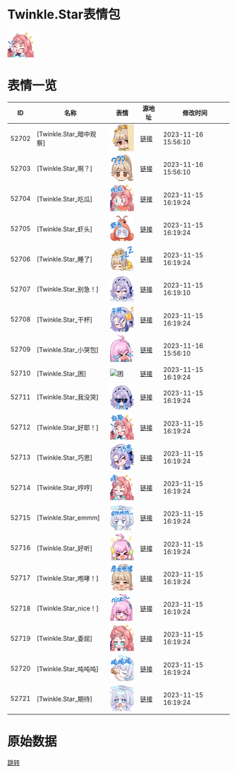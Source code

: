 # Twinkle.Star表情包

<img src="./cover.png" height="60" alt="cover" />

# 表情一览

|ID|名称|表情|源地址|修改时间|
|----|----|----|----|----|
|52702|[Twinkle.Star_暗中观察]|<img src="./pic/052702_%5BTwinkle.Star_暗中观察%5D.png" height="60" alt="暗中观察"/>|[链接](https://i0.hdslb.com/bfs/garb/item/b1bc0b6824b0e03e72745f72d86432ac687f98c0.png)|2023-11-16 15:56:10|
|52703|[Twinkle.Star_啊？]|<img src="./pic/052703_%5BTwinkle.Star_啊？%5D.png" height="60" alt="啊？"/>|[链接](https://i0.hdslb.com/bfs/garb/item/c68c3cdc09e66a3ea5f856e7083154b4370a680c.png)|2023-11-16 15:56:10|
|52704|[Twinkle.Star_吃瓜]|<img src="./pic/052704_%5BTwinkle.Star_吃瓜%5D.png" height="60" alt="吃瓜"/>|[链接](https://i0.hdslb.com/bfs/garb/item/69cfc0dd3e4202cabff082e7b53bbdfa3b3bfc9f.png)|2023-11-15 16:19:24|
|52705|[Twinkle.Star_虾头]|<img src="./pic/052705_%5BTwinkle.Star_虾头%5D.png" height="60" alt="虾头"/>|[链接](https://i0.hdslb.com/bfs/garb/item/13fbd4f207ec7d39f801513dc96aed46237edb61.png)|2023-11-15 16:19:24|
|52706|[Twinkle.Star_睡了]|<img src="./pic/052706_%5BTwinkle.Star_睡了%5D.png" height="60" alt="睡了"/>|[链接](https://i0.hdslb.com/bfs/garb/item/ad90cbd8a61cd0a73aed950f2ca92c2cbe3dd959.png)|2023-11-15 16:19:24|
|52707|[Twinkle.Star_别急！]|<img src="./pic/052707_%5BTwinkle.Star_别急！%5D.png" height="60" alt="别急！"/>|[链接](https://i0.hdslb.com/bfs/garb/item/03e52c371244128987834b29b50c78096b3fb2d9.png)|2023-11-15 16:19:10|
|52708|[Twinkle.Star_干杯]|<img src="./pic/052708_%5BTwinkle.Star_干杯%5D.png" height="60" alt="干杯"/>|[链接](https://i0.hdslb.com/bfs/garb/item/58646000d6e801903837282e8b94b80fd17e04fb.png)|2023-11-15 16:19:24|
|52709|[Twinkle.Star_小哭包]|<img src="./pic/052709_%5BTwinkle.Star_小哭包%5D.png" height="60" alt="小哭包"/>|[链接](https://i0.hdslb.com/bfs/garb/item/679ae22bced6062170e5fb8e035e04a4cc6720b1.png)|2023-11-16 15:56:10|
|52710|[Twinkle.Star_困]|<img src="./pic/052710_%5BTwinkle.Star_困%5D.png" height="60" alt="困"/>|[链接](https://i0.hdslb.com/bfs/garb/item/6433a6cf0fdeb08747392d5960e742f561806dc8.png)|2023-11-15 16:19:24|
|52711|[Twinkle.Star_我没哭]|<img src="./pic/052711_%5BTwinkle.Star_我没哭%5D.png" height="60" alt="我没哭"/>|[链接](https://i0.hdslb.com/bfs/garb/item/e6727840a0fdc9a88eb1e439bdbfd7c6aaf53ae2.png)|2023-11-15 16:19:24|
|52712|[Twinkle.Star_好耶！]|<img src="./pic/052712_%5BTwinkle.Star_好耶！%5D.png" height="60" alt="好耶！"/>|[链接](https://i0.hdslb.com/bfs/garb/item/f6ad9eaa00ccd3c25ee823288718f4a2ecaf67f5.png)|2023-11-15 16:19:24|
|52713|[Twinkle.Star_巧思]|<img src="./pic/052713_%5BTwinkle.Star_巧思%5D.png" height="60" alt="巧思"/>|[链接](https://i0.hdslb.com/bfs/garb/item/2e47f22d881f22f17a0abf30ac7d852f1d9519e4.png)|2023-11-15 16:19:24|
|52714|[Twinkle.Star_哼哼]|<img src="./pic/052714_%5BTwinkle.Star_哼哼%5D.png" height="60" alt="哼哼"/>|[链接](https://i0.hdslb.com/bfs/garb/item/31e87f7ff2af32d158dc9b556fa90404cac79985.png)|2023-11-15 16:19:24|
|52715|[Twinkle.Star_emmm]|<img src="./pic/052715_%5BTwinkle.Star_emmm%5D.png" height="60" alt="emmm"/>|[链接](https://i0.hdslb.com/bfs/garb/item/f8e3e648ec0813b821409eaa73d20f613c7ae02b.png)|2023-11-15 16:19:24|
|52716|[Twinkle.Star_好听]|<img src="./pic/052716_%5BTwinkle.Star_好听%5D.png" height="60" alt="好听"/>|[链接](https://i0.hdslb.com/bfs/garb/item/44c006de3318132c0dd5779b556d423eecc599fa.png)|2023-11-15 16:19:24|
|52717|[Twinkle.Star_咆哮！]|<img src="./pic/052717_%5BTwinkle.Star_咆哮！%5D.png" height="60" alt="咆哮！"/>|[链接](https://i0.hdslb.com/bfs/garb/item/2fdb0bc8ee6c51f7d4c0a1284133d6fda2b89a4c.png)|2023-11-15 16:19:24|
|52718|[Twinkle.Star_nice！]|<img src="./pic/052718_%5BTwinkle.Star_nice！%5D.png" height="60" alt="nice！"/>|[链接](https://i0.hdslb.com/bfs/garb/item/ef668862121432fe65b99c21053e0dda44f4bcc5.png)|2023-11-15 16:19:24|
|52719|[Twinkle.Star_委屈]|<img src="./pic/052719_%5BTwinkle.Star_委屈%5D.png" height="60" alt="委屈"/>|[链接](https://i0.hdslb.com/bfs/garb/item/93922596f7dc66956256cba550909048c625e5b3.png)|2023-11-15 16:19:24|
|52720|[Twinkle.Star_吨吨吨]|<img src="./pic/052720_%5BTwinkle.Star_吨吨吨%5D.png" height="60" alt="吨吨吨"/>|[链接](https://i0.hdslb.com/bfs/garb/item/31bb1c57631d35ace403c8d320eb50f4c740976a.png)|2023-11-15 16:19:24|
|52721|[Twinkle.Star_期待]|<img src="./pic/052721_%5BTwinkle.Star_期待%5D.png" height="60" alt="期待"/>|[链接](https://i0.hdslb.com/bfs/garb/item/8cee5b6b97cfb50bd81126805c00199d5acc70d3.png)|2023-11-15 16:19:24|

# 原始数据

[跳转](./raw.json)

